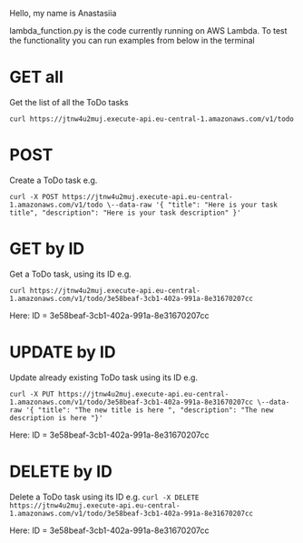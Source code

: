 Hello, my name is Anastasiia 

lambda_function.py is the code currently running on AWS Lambda. To test the functionality you can run examples from below in the terminal

# GET all
Get the list of all the ToDo tasks 
```
curl https://jtnw4u2muj.execute-api.eu-central-1.amazonaws.com/v1/todo
```

# POST 
Create a ToDo task
e.g. 
```
curl -X POST https://jtnw4u2muj.execute-api.eu-central-1.amazonaws.com/v1/todo \--data-raw '{ "title": "Here is your task title", "description": "Here is your task description" }'
```

# GET by ID
Get a ToDo task, using its ID
e.g. 
```
curl https://jtnw4u2muj.execute-api.eu-central-1.amazonaws.com/v1/todo/3e58beaf-3cb1-402a-991a-8e31670207cc
```
Here: ID = 3e58beaf-3cb1-402a-991a-8e31670207cc

# UPDATE by ID
Update already existing ToDo task using its ID
e.g. 
```
curl -X PUT https://jtnw4u2muj.execute-api.eu-central-1.amazonaws.com/v1/todo/3e58beaf-3cb1-402a-991a-8e31670207cc \--data-raw '{ "title": "The new title is here ", "description": "The new description is here "}'
```
Here: ID = 3e58beaf-3cb1-402a-991a-8e31670207cc


# DELETE by ID
Delete a ToDo task using its ID
e.g. ```curl -X DELETE https://jtnw4u2muj.execute-api.eu-central-1.amazonaws.com/v1/todo/3e58beaf-3cb1-402a-991a-8e31670207cc```

Here: ID = 3e58beaf-3cb1-402a-991a-8e31670207cc
